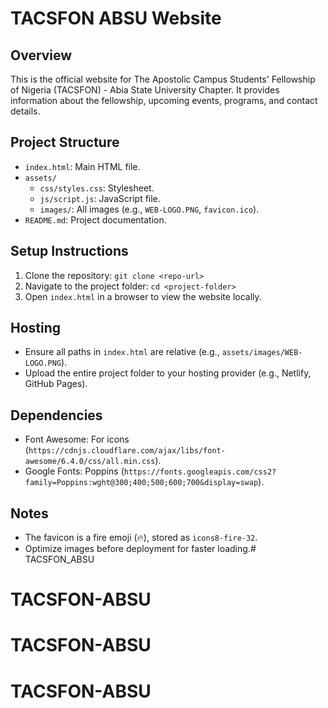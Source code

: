 # TACSFON ABSU Website

## Overview
This is the official website for The Apostolic Campus Students' Fellowship of Nigeria (TACSFON) - Abia State University Chapter. It provides information about the fellowship, upcoming events, programs, and contact details.

## Project Structure
- `index.html`: Main HTML file.
- `assets/`
  - `css/styles.css`: Stylesheet.
  - `js/script.js`: JavaScript file.
  - `images/`: All images (e.g., `WEB-LOGO.PNG`, `favicon.ico`).
- `README.md`: Project documentation.

## Setup Instructions
1. Clone the repository: `git clone <repo-url>`
2. Navigate to the project folder: `cd <project-folder>`
3. Open `index.html` in a browser to view the website locally.

## Hosting
- Ensure all paths in `index.html` are relative (e.g., `assets/images/WEB-LOGO.PNG`).
- Upload the entire project folder to your hosting provider (e.g., Netlify, GitHub Pages).

## Dependencies
- Font Awesome: For icons (`https://cdnjs.cloudflare.com/ajax/libs/font-awesome/6.4.0/css/all.min.css`).
- Google Fonts: Poppins (`https://fonts.googleapis.com/css2?family=Poppins:wght@300;400;500;600;700&display=swap`).

## Notes
- The favicon is a fire emoji (🔥), stored as `icons8-fire-32`.
- Optimize images before deployment for faster loading.# TACSFON_ABSU
# TACSFON-ABSU
# TACSFON-ABSU
# TACSFON-ABSU
